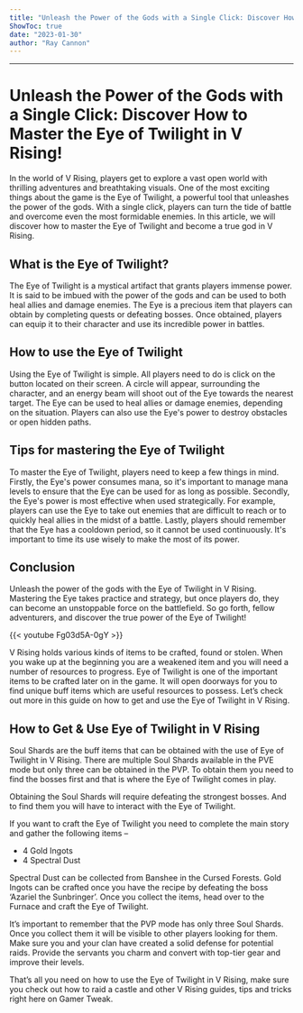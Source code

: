 ```yaml
---
title: "Unleash the Power of the Gods with a Single Click: Discover How to Master the Eye of Twilight in V Rising!"
ShowToc: true 
date: "2023-01-30"
author: "Ray Cannon"
---
```

*****
# Unleash the Power of the Gods with a Single Click: Discover How to Master the Eye of Twilight in V Rising!

In the world of V Rising, players get to explore a vast open world with thrilling adventures and breathtaking visuals. One of the most exciting things about the game is the Eye of Twilight, a powerful tool that unleashes the power of the gods. With a single click, players can turn the tide of battle and overcome even the most formidable enemies. In this article, we will discover how to master the Eye of Twilight and become a true god in V Rising.

## What is the Eye of Twilight?

The Eye of Twilight is a mystical artifact that grants players immense power. It is said to be imbued with the power of the gods and can be used to both heal allies and damage enemies. The Eye is a precious item that players can obtain by completing quests or defeating bosses. Once obtained, players can equip it to their character and use its incredible power in battles.

## How to use the Eye of Twilight

Using the Eye of Twilight is simple. All players need to do is click on the button located on their screen. A circle will appear, surrounding the character, and an energy beam will shoot out of the Eye towards the nearest target. The Eye can be used to heal allies or damage enemies, depending on the situation. Players can also use the Eye's power to destroy obstacles or open hidden paths.

## Tips for mastering the Eye of Twilight

To master the Eye of Twilight, players need to keep a few things in mind. Firstly, the Eye's power consumes mana, so it's important to manage mana levels to ensure that the Eye can be used for as long as possible. Secondly, the Eye's power is most effective when used strategically. For example, players can use the Eye to take out enemies that are difficult to reach or to quickly heal allies in the midst of a battle. Lastly, players should remember that the Eye has a cooldown period, so it cannot be used continuously. It's important to time its use wisely to make the most of its power.

## Conclusion

Unleash the power of the gods with the Eye of Twilight in V Rising. Mastering the Eye takes practice and strategy, but once players do, they can become an unstoppable force on the battlefield. So go forth, fellow adventurers, and discover the true power of the Eye of Twilight!

{{< youtube Fg03d5A-0gY >}} 



V Rising holds various kinds of items to be crafted, found or stolen. When you wake up at the beginning you are a weakened item and you will need a number of resources to progress. Eye of Twilight is one of the important items to be crafted later on in the game. It will open doorways for you to find unique buff items which are useful resources to possess. Let’s check out more in this guide on how to get and use the Eye of Twilight in V Rising.
 
## How to Get & Use Eye of Twilight in V Rising
 

 
Soul Shards are the buff items that can be obtained with the use of Eye of Twilight in V Rising. There are multiple Soul Shards available in the PVE mode but only three can be obtained in the PVP. To obtain them you need to find the bosses first and that is where the Eye of Twilight comes in play.
 
Obtaining the Soul Shards will require defeating the strongest bosses. And to find them you will have to interact with the Eye of Twilight.
 
If you want to craft the Eye of Twilight you need to complete the main story and gather the following items –
 
- 4 Gold Ingots
 - 4 Spectral Dust

 
Spectral Dust can be collected from Banshee in the Cursed Forests. Gold Ingots can be crafted once you have the recipe by defeating the boss ‘Azariel the Sunbringer’. Once you collect the items, head over to the Furnace and craft the Eye of Twilight.
 
It’s important to remember that the PVP mode has only three Soul Shards. Once you collect them it will be visible to other players looking for them. Make sure you and your clan have created a solid defense for potential raids. Provide the servants you charm and convert with top-tier gear and improve their levels.
 
That’s all you need on how to use the Eye of Twilight in V Rising, make sure you check out how to raid a castle and other V Rising guides, tips and tricks right here on Gamer Tweak.




